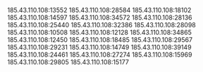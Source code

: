 185.43.110.108:13552
185.43.110.108:28584
185.43.110.108:18102
185.43.110.108:14597
185.43.110.108:34572
185.43.110.108:28136
185.43.110.108:25440
185.43.110.108:32386
185.43.110.108:28098
185.43.110.108:10508
185.43.110.108:12128
185.43.110.108:34865
185.43.110.108:12450
185.43.110.108:18485
185.43.110.108:29567
185.43.110.108:29231
185.43.110.108:14749
185.43.110.108:39149
185.43.110.108:24461
185.43.110.108:27274
185.43.110.108:15969
185.43.110.108:29805
185.43.110.108:15177
